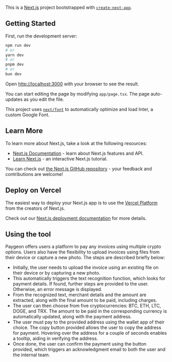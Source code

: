 This is a [Next.js](https://nextjs.org/) project bootstrapped with [`create-next-app`](https://github.com/vercel/next.js/tree/canary/packages/create-next-app).

## Getting Started

First, run the development server:

```bash
npm run dev
# or
yarn dev
# or
pnpm dev
# or
bun dev
```

Open [http://localhost:3000](http://localhost:3000) with your browser to see the result.

You can start editing the page by modifying `app/page.tsx`. The page auto-updates as you edit the file.

This project uses [`next/font`](https://nextjs.org/docs/basic-features/font-optimization) to automatically optimize and load Inter, a custom Google Font.

## Learn More

To learn more about Next.js, take a look at the following resources:

- [Next.js Documentation](https://nextjs.org/docs) - learn about Next.js features and API.
- [Learn Next.js](https://nextjs.org/learn) - an interactive Next.js tutorial.

You can check out [the Next.js GitHub repository](https://github.com/vercel/next.js/) - your feedback and contributions are welcome!

## Deploy on Vercel

The easiest way to deploy your Next.js app is to use the [Vercel Platform](https://vercel.com/new?utm_medium=default-template&filter=next.js&utm_source=create-next-app&utm_campaign=create-next-app-readme) from the creators of Next.js.

Check out our [Next.js deployment documentation](https://nextjs.org/docs/deployment) for more details.

## Using the tool

Paygeon offers users a platform to pay any invoices using multiple crypto options. Users also have the flexibility to upload invoices using files from their device or capture a new photo. The steps are described briefly below:

- Initially, the user needs to upload the invoice using an existing file on their device or by capturing a new photo.
- This automatically triggers the text recognition function, which looks for payment details. If found, further steps are provided to the user. Otherwise, an error message is displayed.
- From the recognized text, merchant details and the amount are extracted, along with the final amount to be paid, including charges.
- The user can then choose from five cryptocurrencies: BTC, ETH, LTC, DOGE, and TRX. The amount to be paid in the corresponding currency is automatically updated, along with the payment address.
- The user must pay to the provided address using the wallet app of their choice. The copy button provided allows the user to copy the address for payment. Hovering over the address for a couple of seconds enables a tooltip, aiding in verifying the address.
- Once done, the user can confirm the payment using the button provided, which triggers an acknowledgment email to both the user and the internal team.